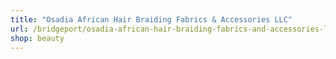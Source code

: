 ```yaml
---
title: "Osadia African Hair Braiding Fabrics & Accessories LLC"
url: /bridgeport/osadia-african-hair-braiding-fabrics-and-accessories-llc/
shop: beauty
---
```

